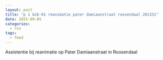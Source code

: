 ```yaml
---
layout: post
title: "p 1 bzb-01 reanimatie pater damiaanstraat roosendaal 201331"
date: 2025-09-05
categories: 
  - rss
tags: 
  - feed
---
```


Assistentie bij reanimatie op Pater Damiaanstraat in Roosendaal
